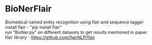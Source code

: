 # BioNerFlair
Biomedical named entity recognition using flair and sequence tagger<br/>
install flair - "pip install flair"<br/>
run "BioNer.py" on different datasets to get results mentioned in paper<br/>
flair library - https://github.com/flairNLP/flair
